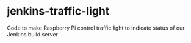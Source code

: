 # jenkins-traffic-light
Code to make Raspberry Pi control traffic light to indicate status of our Jenkins build server
